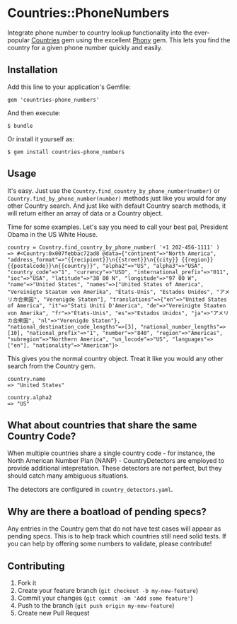 # Countries::PhoneNumbers

Integrate phone number to country lookup functionality into the ever-popular [Countries](https://github.com/hexorx/countries) gem using the excellent [Phony](https://github.com/floere/phony) gem. This lets you find the country for a given phone number quickly and easily.

## Installation

Add this line to your application's Gemfile:

    gem 'countries-phone_numbers'

And then execute:

    $ bundle

Or install it yourself as:

    $ gem install countries-phone_numbers

## Usage

It's easy. Just use the `Country.find_country_by_phone_number(number)` or `Country.find_by_phone_number(number)` methods just like you would for any other Country search. And just like with default Country search methods, it will return either an array of data or a Country object.

Time for some examples. Let's say you need to call your best pal, President Obama in the US White House.

    country = Country.find_country_by_phone_number( '+1 202-456-1111' )
    => #<Country:0x007febbac72ad8 @data={"continent"=>"North America", "address_format"=>"{{recipient}}\n{{street}}\n{{city}} {{region}} {{postalcode}}\n{{country}}", "alpha2"=>"US", "alpha3"=>"USA", "country_code"=>"1", "currency"=>"USD", "international_prefix"=>"011", "ioc"=>"USA", "latitude"=>"38 00 N", "longitude"=>"97 00 W", "name"=>"United States", "names"=>["United States of America", "Vereinigte Staaten von Amerika", "États-Unis", "Estados Unidos", "アメリカ合衆国", "Verenigde Staten"], "translations"=>{"en"=>"United States of America", "it"=>"Stati Uniti D'America", "de"=>"Vereinigte Staaten von Amerika", "fr"=>"États-Unis", "es"=>"Estados Unidos", "ja"=>"アメリカ合衆国", "nl"=>"Verenigde Staten"}, "national_destination_code_lengths"=>[3], "national_number_lengths"=>[10], "national_prefix"=>"1", "number"=>"840", "region"=>"Americas", "subregion"=>"Northern America", "un_locode"=>"US", "languages"=>["en"], "nationality"=>"American"}> 

This gives you the normal country object. Treat it like you would any other search from the Country gem.

    country.name
    => "United States"

    country.alpha2
    => "US"

## What about countries that share the same Country Code?

When multiple countries share a single country code - for instance, the North American Number Plan (NANP) - CountryDetectors are employed to provide additional intepretation. These detectors are not perfect, but they should catch many ambiguous situations.

The detectors are configured in `country_detectors.yaml`.

## Why are there a boatload of pending specs?

Any entries in the Country gem that do not have test cases will appear as pending specs. This is to help track which countries still need solid tests. If you can help by offering some numbers to validate, please contribute!

## Contributing

1. Fork it
2. Create your feature branch (`git checkout -b my-new-feature`)
3. Commit your changes (`git commit -am 'Add some feature'`)
4. Push to the branch (`git push origin my-new-feature`)
5. Create new Pull Request
